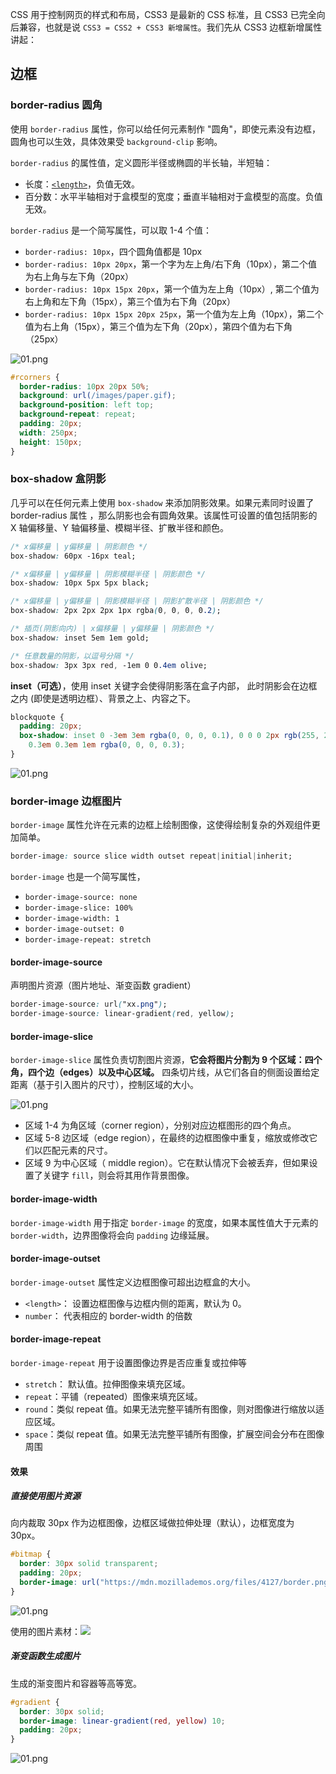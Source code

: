 CSS 用于控制网页的样式和布局，CSS3 是最新的 CSS 标准，且 CSS3 已完全向后兼容，也就是说 `CSS3 = CSS2 + CSS3 新增属性`。我们先从 CSS3 边框新增属性讲起：

## 边框

### border-radius 圆角

使用 `border-radius` 属性，你可以给任何元素制作 "圆角"，即使元素没有边框，圆角也可以生效，具体效果受 `background-clip` 影响。

`border-radius` 的属性值，定义圆形半径或椭圆的半长轴，半短轴：

- 长度：[`<length>`](https://developer.mozilla.org/zh-CN/docs/Web/CSS/length)，负值无效。
- 百分数：水平半轴相对于盒模型的宽度；垂直半轴相对于盒模型的高度。负值无效。

`border-radius` 是一个简写属性，可以取 1-4 个值：

- `border-radius: 10px`，四个圆角值都是 10px
- `border-radius: 10px 20px`，第一个字为左上角/右下角（10px），第二个值为右上角与左下角（20px）
- `border-radius: 10px 15px 20px`，第一个值为左上角（10px）, 第二个值为右上角和左下角（15px），第三个值为右下角（20px）
- `border-radius: 10px 15px 20px 25px`，第一个值为左上角（10px），第二个值为右上角（15px），第三个值为左下角（20px），第四个值为右下角（25px）

![01.png](https://p3-juejin.byteimg.com/tos-cn-i-k3u1fbpfcp/9344c159d0b64fa1a204d058fa0ba0fb~tplv-k3u1fbpfcp-watermark.image)

```css
#rcorners {
  border-radius: 10px 20px 50%;
  background: url(/images/paper.gif);
  background-position: left top;
  background-repeat: repeat;
  padding: 20px;
  width: 250px;
  height: 150px;
}
```

### box-shadow 盒阴影

几乎可以在任何元素上使用 `box-shadow` 来添加阴影效果。如果元素同时设置了 border-radius 属性 ，那么阴影也会有圆角效果。该属性可设置的值包括阴影的 X 轴偏移量、Y 轴偏移量、模糊半径、扩散半径和颜色。

```css
/* x偏移量 | y偏移量 | 阴影颜色 */
box-shadow: 60px -16px teal;

/* x偏移量 | y偏移量 | 阴影模糊半径 | 阴影颜色 */
box-shadow: 10px 5px 5px black;

/* x偏移量 | y偏移量 | 阴影模糊半径 | 阴影扩散半径 | 阴影颜色 */
box-shadow: 2px 2px 2px 1px rgba(0, 0, 0, 0.2);

/* 插页(阴影向内) | x偏移量 | y偏移量 | 阴影颜色 */
box-shadow: inset 5em 1em gold;

/* 任意数量的阴影，以逗号分隔 */
box-shadow: 3px 3px red, -1em 0 0.4em olive;
```

**inset（可选）**，使用 inset 关键字会使得阴影落在盒子内部， 此时阴影会在边框之内 (即使是透明边框）、背景之上、内容之下。

```css
blockquote {
  padding: 20px;
  box-shadow: inset 0 -3em 3em rgba(0, 0, 0, 0.1), 0 0 0 2px rgb(255, 255, 255),
    0.3em 0.3em 1em rgba(0, 0, 0, 0.3);
}
```

![01.png](https://p1-juejin.byteimg.com/tos-cn-i-k3u1fbpfcp/f96465d2fa0e4152b19d1a4aedb67f6a~tplv-k3u1fbpfcp-watermark.image)

### border-image 边框图片

`border-image` 属性允许在元素的边框上绘制图像，这使得绘制复杂的外观组件更加简单。

```css
border-image: source slice width outset repeat|initial|inherit;
```

`border-image` 也是一个简写属性，

- `border-image-source: none`
- `border-image-slice: 100%`
- `border-image-width: 1`
- `border-image-outset: 0`
- `border-image-repeat: stretch`

#### border-image-source

声明图片资源（图片地址、渐变函数 gradient）

```css
border-image-source: url("xx.png");
border-image-source: linear-gradient(red, yellow);
```

#### border-image-slice

`border-image-slice` 属性负责切割图片资源，**它会将图片分割为 9 个区域：四个角，四个边（edges）以及中心区域。** 四条切片线，从它们各自的侧面设置给定距离（基于引入图片的尺寸），控制区域的大小。

![01.png](https://p1-juejin.byteimg.com/tos-cn-i-k3u1fbpfcp/6187eca01970478d9a626775c0d18804~tplv-k3u1fbpfcp-watermark.image)

- 区域 1-4 为角区域（corner region），分别对应边框图形的四个角点。
- 区域 5-8 边区域（edge region），在最终的边框图像中重复，缩放或修改它们以匹配元素的尺寸。
- 区域 9 为中心区域（ middle region）。它在默认情况下会被丢弃，但如果设置了关键字 `fill`，则会将其用作背景图像。

#### border-image-width

`border-image-width` 用于指定 `border-image` 的宽度，如果本属性值大于元素的 `border-width`，边界图像将会向 `padding` 边缘延展。

#### border-image-outset

`border-image-outset` 属性定义边框图像可超出边框盒的大小。

- `<length>`： 设置边框图像与边框内侧的距离，默认为 0。
- `number`： 代表相应的 border-width 的倍数

#### border-image-repeat

`border-image-repeat` 用于设置图像边界是否应重复或拉伸等

- `stretch`： 默认值。拉伸图像来填充区域。
- `repeat`：平铺（repeated）图像来填充区域。
- `round`：类似 repeat 值。如果无法完整平铺所有图像，则对图像进行缩放以适应区域。
- `space`：类似 repeat 值。如果无法完整平铺所有图像，扩展空间会分布在图像周围

#### 效果

##### 直接使用图片资源

向内裁取 30px 作为边框图像，边框区域做拉伸处理（默认），边框宽度为 30px。

```css
#bitmap {
  border: 30px solid transparent;
  padding: 20px;
  border-image: url("https://mdn.mozillademos.org/files/4127/border.png") 30;
}
```

![01.png](https://p1-juejin.byteimg.com/tos-cn-i-k3u1fbpfcp/987040e269044872bedac24c4b9863b4~tplv-k3u1fbpfcp-watermark.image)

使用的图片素材：![](https://mdn.mozillademos.org/files/4127/border.png)

##### 渐变函数生成图片

生成的渐变图片和容器等高等宽。

```css
#gradient {
  border: 30px solid;
  border-image: linear-gradient(red, yellow) 10;
  padding: 20px;
}
```

![01.png](https://p1-juejin.byteimg.com/tos-cn-i-k3u1fbpfcp/832a04fbafed42388ad75d21da7b2e3c~tplv-k3u1fbpfcp-watermark.image)
